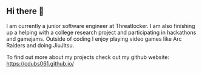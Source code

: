 ## Hi there 👋

I am currently a junior software engineer at Threatlocker. I am also finishing
up a helping with a college research project and participating in hackathons and
gamejams. Outside of coding I enjoy playing video games like Arc Raiders and doing
JiuJitsu.

To find out more about my projects check out my github website: https://cdubs061.github.io/

